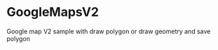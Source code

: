 GoogleMapsV2
============

Google map V2 sample with draw polygon or draw geometry and save polygon
